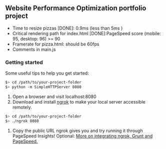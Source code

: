 ## Website Performance Optimization portfolio project

- Time to resize pizzas [DONE]: 0.9ms (less than 5ms )
- Critical rendering path for index.html [DONE]:PageSpeed score (mobile: 95, desktop: 96) >= 90
- Framerate for pizza.html: should be 60fps
- Comments in main.js

### Getting started
Some useful tips to help you get started:

  ```bash
  $> cd /path/to/your-project-folder
  $> python -m SimpleHTTPServer 8080
  ```

1. Open a browser and visit localhost:8080
1. Download and install [ngrok](https://ngrok.com/) to make your local server accessible remotely.

  ``` bash
  $> cd /path/to/your-project-folder
  $> ./ngrok 8080
  ```

1. Copy the public URL ngrok gives you and try running it through PageSpeed Insights! Optional: [More on integrating ngrok, Grunt and PageSpeed.](http://www.jamescryer.com/2014/06/12/grunt-pagespeed-and-ngrok-locally-testing/)

